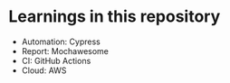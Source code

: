 # Learnings in this repository
- Automation: Cypress
- Report: Mochawesome
- CI: GitHub Actions
- Cloud: AWS
